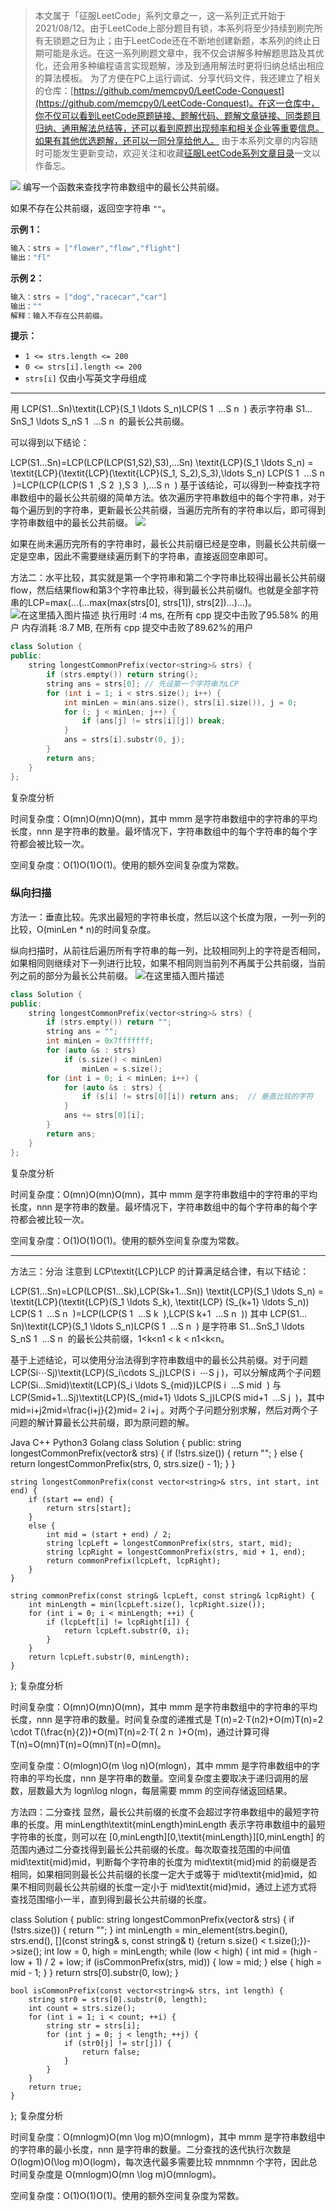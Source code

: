 
> 本文属于「征服LeetCode」系列文章之一，这一系列正式开始于2021/08/12。由于LeetCode上部分题目有锁，本系列将至少持续到刷完所有无锁题之日为止；由于LeetCode还在不断地创建新题，本系列的终止日期可能是永远。在这一系列刷题文章中，我不仅会讲解多种解题思路及其优化，还会用多种编程语言实现题解，涉及到通用解法时更将归纳总结出相应的算法模板。
> <b></b>
> 为了方便在PC上运行调试、分享代码文件，我还建立了相关的仓库：[https://github.com/memcpy0/LeetCode-Conquest](https://github.com/memcpy0/LeetCode-Conquest)。在这一仓库中，你不仅可以看到LeetCode原题链接、题解代码、题解文章链接、同类题目归纳、通用解法总结等，还可以看到原题出现频率和相关企业等重要信息。如果有其他优选题解，还可以一同分享给他人。
> <b></b>
> 由于本系列文章的内容随时可能发生更新变动，欢迎关注和收藏[征服LeetCode系列文章目录](https://memcpy0.blog.csdn.net/article/details/119656559)一文以作备忘。

![](https://image-1307616428.cos.ap-beijing.myqcloud.com/Obsidian/202310091343500.png)
编写一个函数来查找字符串数组中的最长公共前缀。

如果不存在公共前缀，返回空字符串 `""`。

**示例 1：**
```java
输入：strs = ["flower","flow","flight"]
输出："fl"
```
**示例 2：**
```java
输入：strs = ["dog","racecar","car"]
输出：""
解释：输入不存在公共前缀。
```
**提示：**
- `1 <= strs.length <= 200`
- `0 <= strs[i].length <= 200`
- `strs[i]` 仅由小写英文字母组成

---
用 LCP(S1…Sn)\textit{LCP}(S_1 \ldots S_n)LCP(S 
1
​
 …S 
n
​
 ) 表示字符串 S1…SnS_1 \ldots S_nS 
1
​
 …S 
n
​
  的最长公共前缀。

可以得到以下结论：

LCP(S1…Sn)=LCP(LCP(LCP(S1,S2),S3),…Sn) \textit{LCP}(S_1 \ldots S_n) = \textit{LCP}(\textit{LCP}(\textit{LCP}(S_1, S_2),S_3),\ldots S_n)
LCP(S 
1
​
 …S 
n
​
 )=LCP(LCP(LCP(S 
1
​
 ,S 
2
​
 ),S 
3
​
 ),…S 
n
​
 )
基于该结论，可以得到一种查找字符串数组中的最长公共前缀的简单方法。依次遍历字符串数组中的每个字符串，对于每个遍历到的字符串，更新最长公共前缀，当遍历完所有的字符串以后，即可得到字符串数组中的最长公共前缀。
![](https://image-1307616428.cos.ap-beijing.myqcloud.com/Obsidian/202307022156029.png)



如果在尚未遍历完所有的字符串时，最长公共前缀已经是空串，则最长公共前缀一定是空串，因此不需要继续遍历剩下的字符串，直接返回空串即可。
 

方法二：水平比较，其实就是第一个字符串和第二个字符串比较得出最长公共前缀flow，然后结果flow和第3个字符串比较，得到最长公共前缀fl。也就是全部字符串的LCP=max(...(...max(max(strs[0], strs[1]), strs[2])...)...)。
![在这里插入图片描述](https://img-blog.csdnimg.cn/20191122195416933.png?x-oss-process=image/watermark,type_ZmFuZ3poZW5naGVpdGk,shadow_10,text_aHR0cHM6Ly9ibG9nLmNzZG4ubmV0L215UmVhbGl6YXRpb24=,size_16,color_FFFFFF,t_70)
执行用时 :4 ms, 在所有 cpp 提交中击败了95.58% 的用户
内存消耗 :8.7 MB, 在所有 cpp 提交中击败了89.62%的用户
```cpp
class Solution {
public:
    string longestCommonPrefix(vector<string>& strs) {
        if (strs.empty()) return string();
        string ans = strs[0]; // 先设第一个字符串为LCP
        for (int i = 1; i < strs.size(); i++) {
            int minLen = min(ans.size(), strs[i].size()), j = 0;
            for (; j < minLen; j++) {
                if (ans[j] != strs[i][j]) break;
            }
            ans = strs[i].substr(0, j);
        } 
        return ans;
    }
};
```
复杂度分析

时间复杂度：O(mn)O(mn)O(mn)，其中 mmm 是字符串数组中的字符串的平均长度，nnn 是字符串的数量。最坏情况下，字符串数组中的每个字符串的每个字符都会被比较一次。

空间复杂度：O(1)O(1)O(1)。使用的额外空间复杂度为常数。

### 纵向扫描
方法一：垂直比较。先求出最短的字符串长度，然后以这个长度为限，一列一列的比较，O(minLen * n)的时间复杂度。

纵向扫描时，从前往后遍历所有字符串的每一列，比较相同列上的字符是否相同，如果相同则继续对下一列进行比较，如果不相同则当前列不再属于公共前缀，当前列之前的部分为最长公共前缀。
![在这里插入图片描述](https://img-blog.csdnimg.cn/20191122194141540.png?x-oss-process=image/watermark,type_ZmFuZ3poZW5naGVpdGk,shadow_10,text_aHR0cHM6Ly9ibG9nLmNzZG4ubmV0L215UmVhbGl6YXRpb24=,size_16,color_FFFFFF,t_70)
```cpp
class Solution {
public:
    string longestCommonPrefix(vector<string>& strs) {
        if (strs.empty()) return "";
        string ans = "";
        int minLen = 0x7fffffff;
        for (auto &s : strs)  
            if (s.size() < minLen) 
                minLen = s.size(); 
        for (int i = 0; i < minLen; i++) { 
            for (auto &s : strs) {
                if (s[i] != strs[0][i]) return ans;  // 垂直比较的字符
            } 
            ans += strs[0][i];
        }
        return ans;
    }
};
```

复杂度分析

时间复杂度：O(mn)O(mn)O(mn)，其中 mmm 是字符串数组中的字符串的平均长度，nnn 是字符串的数量。最坏情况下，字符串数组中的每个字符串的每个字符都会被比较一次。

空间复杂度：O(1)O(1)O(1)。使用的额外空间复杂度为常数。
 

---
方法三：分治
注意到 LCP\textit{LCP}LCP 的计算满足结合律，有以下结论：

LCP(S1…Sn)=LCP(LCP(S1…Sk),LCP(Sk+1…Sn)) \textit{LCP}(S_1 \ldots S_n) = \textit{LCP}(\textit{LCP}(S_1 \ldots S_k), \textit{LCP} (S_{k+1} \ldots S_n))
LCP(S 
1
​
 …S 
n
​
 )=LCP(LCP(S 
1
​
 …S 
k
​
 ),LCP(S 
k+1
​
 …S 
n
​
 ))
其中 LCP(S1…Sn)\textit{LCP}(S_1 \ldots S_n)LCP(S 
1
​
 …S 
n
​
 ) 是字符串 S1…SnS_1 \ldots S_nS 
1
​
 …S 
n
​
  的最长公共前缀，1<k<n1 < k < n1<k<n。

基于上述结论，可以使用分治法得到字符串数组中的最长公共前缀。对于问题 LCP(Si⋯Sj)\textit{LCP}(S_i\cdots S_j)LCP(S 
i
​
 ⋯S 
j
​
 )，可以分解成两个子问题 LCP(Si…Smid)\textit{LCP}(S_i \ldots S_{mid})LCP(S 
i
​
 …S 
mid
​
 ) 与 LCP(Smid+1…Sj)\textit{LCP}(S_{mid+1} \ldots S_j)LCP(S 
mid+1
​
 …S 
j
​
 )，其中 mid=i+j2mid=\frac{i+j}{2}mid= 
2
i+j
​
 。对两个子问题分别求解，然后对两个子问题的解计算最长公共前缀，即为原问题的解。



Java
C++
Python3
Golang
class Solution {
public:
    string longestCommonPrefix(vector<string>& strs) {
        if (!strs.size()) {
            return "";
        }
        else {
            return longestCommonPrefix(strs, 0, strs.size() - 1);
        }
    }

    string longestCommonPrefix(const vector<string>& strs, int start, int end) {
        if (start == end) {
            return strs[start];
        }
        else {
            int mid = (start + end) / 2;
            string lcpLeft = longestCommonPrefix(strs, start, mid);
            string lcpRight = longestCommonPrefix(strs, mid + 1, end);
            return commonPrefix(lcpLeft, lcpRight);
        }
    }

    string commonPrefix(const string& lcpLeft, const string& lcpRight) {
        int minLength = min(lcpLeft.size(), lcpRight.size());
        for (int i = 0; i < minLength; ++i) {
            if (lcpLeft[i] != lcpRight[i]) {
                return lcpLeft.substr(0, i);
            }
        }
        return lcpLeft.substr(0, minLength);
    }
};
复杂度分析

时间复杂度：O(mn)O(mn)O(mn)，其中 mmm 是字符串数组中的字符串的平均长度，nnn 是字符串的数量。时间复杂度的递推式是 T(n)=2⋅T(n2)+O(m)T(n)=2 \cdot T(\frac{n}{2})+O(m)T(n)=2⋅T( 
2
n
​
 )+O(m)，通过计算可得 T(n)=O(mn)T(n)=O(mn)T(n)=O(mn)。

空间复杂度：O(mlog⁡n)O(m \log n)O(mlogn)，其中 mmm 是字符串数组中的字符串的平均长度，nnn 是字符串的数量。空间复杂度主要取决于递归调用的层数，层数最大为 log⁡n\log nlogn，每层需要 mmm 的空间存储返回结果。

方法四：二分查找
显然，最长公共前缀的长度不会超过字符串数组中的最短字符串的长度。用 minLength\textit{minLength}minLength 表示字符串数组中的最短字符串的长度，则可以在 [0,minLength][0,\textit{minLength}][0,minLength] 的范围内通过二分查找得到最长公共前缀的长度。每次取查找范围的中间值 mid\textit{mid}mid，判断每个字符串的长度为 mid\textit{mid}mid 的前缀是否相同，如果相同则最长公共前缀的长度一定大于或等于 mid\textit{mid}mid，如果不相同则最长公共前缀的长度一定小于 mid\textit{mid}mid，通过上述方式将查找范围缩小一半，直到得到最长公共前缀的长度。

class Solution {
public:
    string longestCommonPrefix(vector<string>& strs) {
        if (!strs.size()) {
            return "";
        }
        int minLength = min_element(strs.begin(), strs.end(), [](const string& s, const string& t) {return s.size() < t.size();})->size();
        int low = 0, high = minLength;
        while (low < high) {
            int mid = (high - low + 1) / 2 + low;
            if (isCommonPrefix(strs, mid)) {
                low = mid;
            }
            else {
                high = mid - 1;
            }
        }
        return strs[0].substr(0, low);
    }

    bool isCommonPrefix(const vector<string>& strs, int length) {
        string str0 = strs[0].substr(0, length);
        int count = strs.size();
        for (int i = 1; i < count; ++i) {
            string str = strs[i];
            for (int j = 0; j < length; ++j) {
                if (str0[j] != str[j]) {
                    return false;
                }
            }
        }
        return true;
    }
};
复杂度分析

时间复杂度：O(mnlog⁡m)O(mn \log m)O(mnlogm)，其中 mmm 是字符串数组中的字符串的最小长度，nnn 是字符串的数量。二分查找的迭代执行次数是 O(log⁡m)O(\log m)O(logm)，每次迭代最多需要比较 mnmnmn 个字符，因此总时间复杂度是 O(mnlog⁡m)O(mn \log m)O(mnlogm)。

空间复杂度：O(1)O(1)O(1)。使用的额外空间复杂度为常数。

 